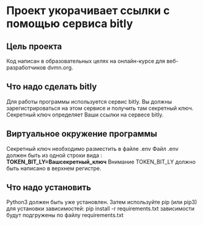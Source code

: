 ﻿# Проект укорачивает ссылки с помощью сервиса bitly

## Цель проекта
Код написан в образовательных целях на онлайн-курсе для веб-разработчиков dvmn.org.

## Что надо сделать bitly
Для работы программы используется сервис bitly.
Вы должны зарегистрироваться на этом сервисе и получить там секретный ключ.
Секретный ключ определяет Ваши ссылки на сервесе bitly.

## Виртуальное окружение программы
Секретный ключ необходимо разместить в файле .env
Файл .env должен быть из одной строки вида :
**TOKEN_BIT_LY=Вашсекретный_ключ**
Внимание  TOKEN_BIT_LY  должно быть написано в верхнем регистре.

## Что надо установить
Python3 должен быть уже установлен. Затем используйте pip (или pip3) для установки зависимостей:
	pip install -r requirements.txt
зависимости будут подгружены по файлу  requirements.txt
